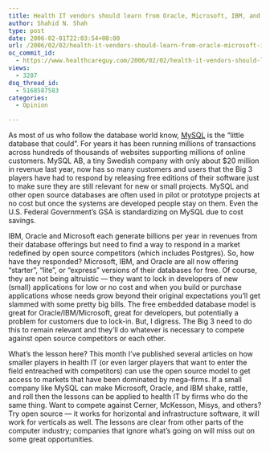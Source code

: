 ```yaml
---
title: Health IT vendors should learn from Oracle, Microsoft, IBM, and MySQL
author: Shahid N. Shah
type: post
date: 2006-02-01T22:03:54+00:00
url: /2006/02/02/health-it-vendors-should-learn-from-oracle-microsoft-ibm-and-mysql/
oc_commit_id:
  - https://www.healthcareguy.com/2006/02/02/health-it-vendors-should-learn-from-oracle-microsoft-ibm-and-mysql/1478769001
views:
  - 3207
dsq_thread_id:
  - 5168587583
categories:
  - Opinion

---
```

As most of us who follow the database world know, [MySQL][1] is the &#8220;little database that could&#8221;. For years it has been running millions of transactions across hundreds of thousands of websites supporting millions of online customers. MySQL AB, a tiny Swedish company with only about $20 million in revenue last year, now has so many customers and users that the Big 3 players have had to respond by releasing free editions of their software just to make sure they are still relevant for new or small projects. MySQL and other open source databases are often used in pilot or prototype projects at no cost but once the systems are developed people stay on them. Even the U.S. Federal Government&#8217;s GSA is standardizing on MySQL due to cost savings.

IBM, Oracle and Microsoft each generate billions per year in revenues from their database offerings but need to find a way to respond in a market redefined by open source competitors (which includes Postgres). So, how have they responded? Microsoft, IBM, and Oracle are all now offering &#8220;starter&#8221;, &#8220;lite&#8221;, or &#8220;express&#8221; versions of their databases for free. Of course, they are not being altruistic &#8212; they want to lock in developers of new (small) applications for low or no cost and when you build or purchase applications whose needs grow beyond their original expectations you’ll get slammed with some pretty big bills. The free embedded database model is great for Oracle/IBM/Microsoft, great for developers, but potentially a problem for customers due to lock-in. But, I digress. The Big 3 need to do this to remain relevant and they&#8217;ll do whatever is necessary to compete against open source competitors or each other.

What&#8217;s the lesson here? This month I&#8217;ve published several articles on how smaller players in health IT (or even larger players that want to enter the field entreached with competitors) can use the open source model to get access to markets that have been dominated by mega-firms. If a small company like MySQL can make Microsoft, Oracle, and IBM shake, rattle, and roll then the lessons can be applied to health IT by firms who do the same thing. Want to compete against Cerner, McKesson, Misys, and others? Try open source &#8212; it works for horizontal and infrastructure software, it will work for verticals as well. The lessons are clear from other parts of the computer industry; companies that ignore what&#8217;s going on will miss out on some great opportunities.

 [1]: http://www.mysql.com